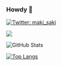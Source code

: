 ### Howdy 👋

[![Twitter: maki_saki](https://img.shields.io/twitter/follow/Wasabi2519?style=social)](https://twitter.com/wasabi2519)
 
![](https://github-profile-summary-cards.vercel.app/api/cards/profile-details?username=Wasabi2519&theme=vue)
 
![GitHub Stats](https://github-readme-stats.vercel.app/api?username=Wasabi2519&show_icons=true)
 
[![Top Langs](https://github-readme-stats.vercel.app/api/top-langs/?username=Wasabi2519&layout=compact&langs_count=6)](https://github.com/anuraghazra/github-readme-stats)
